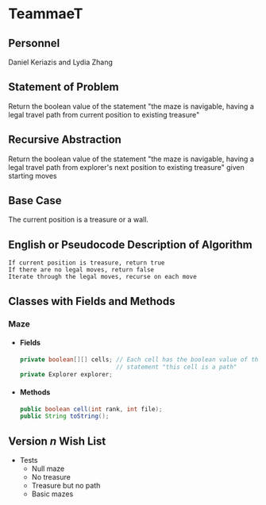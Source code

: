 # TeammaeT

## Personnel

Daniel Keriazis and Lydia Zhang

## Statement of Problem

Return the boolean value of the statement "the maze is navigable, having a legal travel path from current position to existing treasure"

## Recursive Abstraction

Return the boolean value of the statement "the maze is navigable, having a legal travel path from explorer's next position to existing treasure" given starting moves

## Base Case

The current position is a treasure or a wall.

## English or Pseudocode Description of Algorithm

    If current position is treasure, return true
    If there are no legal moves, return false
    Iterate through the legal moves, recurse on each move

## Classes with Fields and Methods

### Maze

-   #### Fields
    ```java
    private boolean[][] cells; // Each cell has the boolean value of the
                               // statement "this cell is a path"
    private Explorer explorer;
    ```
-   #### Methods
    ```java
    public boolean cell(int rank, int file);
    public String toString();
    ```

## Version _n_ Wish List

- Tests
  - Null maze
  - No treasure
  - Treasure but no path
  - Basic mazes
